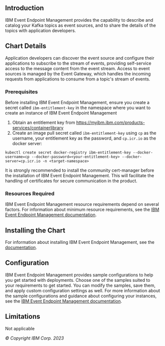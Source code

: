## Introduction
IBM Event Endpoint Management provides the capability to describe and catalog your Kafka topics as event sources, and to share the details of the topics with application developers.

## Chart Details
Application developers can discover the event source and configure their applications to subscribe to the stream of events, providing self-service access to the message content from the event stream.
Access to event sources is managed by the Event Gateway, which handles the incoming requests from applications to consume from a topic's stream of events.

### Prerequisites
Before installing IBM Event Endpoint Management, ensure you create a secret called `ibm-entitlement-key` in the namespace where you want to create an instance of IBM Event Endpoint Management
1. Obtain an entitlement key from https://myibm.ibm.com/products-services/containerlibrary
2. Create an image pull secret called `ibm-entitlement-key` using `cp` as the username, your entitlement key as the password, and `cp.icr.io` as the docker server:

`kubectl create secret docker-registry ibm-entitlement-key --docker-username=cp --docker-password=<your-entitlement-key> --docker-server=cp.icr.io -n <target-namespace>`

It is strongly recommended to install the community cert-manager before the installation of IBM Event Endpoint Management. This will facilitate the handling of certificates for secure communication in the product.

### Resources Required
IBM Event Endpoint Management resource requirements depend on several factors. For information about minimum resource requirements, see the [IBM Event Endpoint Management documentation](https://ibm.biz/eem-documentation).

## Installing the Chart
For information about installing IBM Event Endpoint Management, see the [documentation](https://ibm.biz/eem-documentation).

## Configuration
IBM Event Endpoint Management provides sample configurations to help you get started with deployments. Choose one of the samples suited to your requirements to get started. You can modify the samples, save them, and apply custom configuration settings as well. For more information about the sample configurations and guidance about configuring your instances, see the [IBM Event Endpoint Management documentation](https://ibm.biz/eem-documentation).

## Limitations
Not applicable

*© Copyright IBM Corp. 2023*
